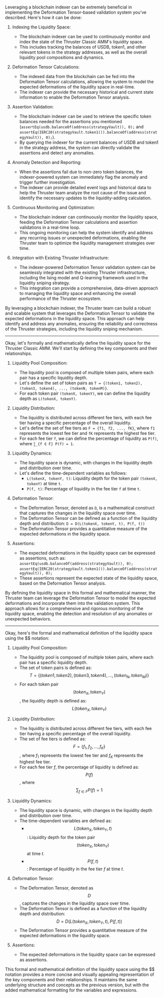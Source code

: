 Leveraging a blockchain indexer can be extremely beneficial in implementing the Deformation Tensor-based validation system you've described. Here's how it can be done:

1. Indexing the Liquidity Space:
   - The blockchain indexer can be used to continuously monitor and index the state of the Thruster Classic AMM's liquidity space.
   - This includes tracking the balances of USDB, token1, and other relevant tokens in the strategy addresses, as well as the overall liquidity pool compositions and dynamics.

2. Deformation Tensor Calculations:
   - The indexed data from the blockchain can be fed into the Deformation Tensor calculations, allowing the system to model the expected deformations of the liquidity space in real-time.
   - The indexer can provide the necessary historical and current state information to enable the Deformation Tensor analysis.

3. Assertion Validation:
   - The blockchain indexer can be used to retrieve the specific token balances needed for the assertions you mentioned (`assertEq(usdb.balanceOf(address(strategyVault)), 0);` and `assertEq(IERC20(strategyVault.token1()).balanceOf(address(strategyVault)), 0);`).
   - By querying the indexer for the current balances of USDB and token1 in the strategy address, the system can directly validate the assertions and detect any anomalies.

4. Anomaly Detection and Reporting:
   - When the assertions fail due to non-zero token balances, the indexer-powered system can immediately flag the anomaly and trigger further investigation.
   - The indexer can provide detailed event logs and historical data to help the Thruster team analyze the root cause of the issue and identify the necessary updates to the liquidity-adding calculation.

5. Continuous Monitoring and Optimization:
   - The blockchain indexer can continuously monitor the liquidity space, feeding the Deformation Tensor calculations and assertion validations in a real-time loop.
   - This ongoing monitoring can help the system identify and address any recurring issues or unexpected deformations, enabling the Thruster team to optimize the liquidity management strategies over time.

6. Integration with Existing Thruster Infrastructure:
   - The indexer-powered Deformation Tensor validation system can be seamlessly integrated with the existing Thruster infrastructure, including the Ising model and Q-learning framework used in the liquidity sniping strategy.
   - This integration can provide a comprehensive, data-driven approach to managing the liquidity space and enhancing the overall performance of the Thruster ecosystem.

By leveraging a blockchain indexer, the Thruster team can build a robust and scalable system that leverages the Deformation Tensor to validate the expected deformations in the liquidity space. This approach can help identify and address any anomalies, ensuring the reliability and correctness of the Thruster strategies, including the liquidity sniping mechanism.

--- 

Okay, let's formally and mathematically define the liquidity space for the Thruster Classic AMM. We'll start by defining the key components and their relationships.

1. Liquidity Pool Composition:
   - The liquidity pool is composed of multiple token pairs, where each pair has a specific liquidity depth.
   - Let's define the set of token pairs as `T = {(token1, token2), (token3, token4), ..., (tokenN, tokenM)}`.
   - For each token pair `(tokenX, tokenY)`, we can define the liquidity depth as `L(tokenX, tokenY)`.

2. Liquidity Distribution:
   - The liquidity is distributed across different fee tiers, with each fee tier having a specific percentage of the overall liquidity.
   - Let's define the set of fee tiers as `F = {f1, f2, ..., fK}`, where `f1` represents the lowest fee tier and `fK` represents the highest fee tier.
   - For each fee tier `f`, we can define the percentage of liquidity as `P(f)`, where `∑_{f ∈ F} P(f) = 1`.

3. Liquidity Dynamics:
   - The liquidity space is dynamic, with changes in the liquidity depth and distribution over time.
   - Let's define the time-dependent variables as follows:
     - `L(tokenX, tokenY, t)`: Liquidity depth for the token pair `(tokenX, tokenY)` at time `t`.
     - `P(f, t)`: Percentage of liquidity in the fee tier `f` at time `t`.

4. Deformation Tensor:
   - The Deformation Tensor, denoted as `D`, is a mathematical construct that captures the changes in the liquidity space over time.
   - The Deformation Tensor can be defined as a function of the liquidity depth and distribution:
     `D = D(L(tokenX, tokenY, t), P(f, t))`
   - The Deformation Tensor provides a quantitative measure of the expected deformations in the liquidity space.

5. Assertions:
   - The expected deformations in the liquidity space can be expressed as assertions, such as:
     `assertEq(usdb.balanceOf(address(strategyVault)), 0);`
     `assertEq(IERC20(strategyVault.token1()).balanceOf(address(strategyVault)), 0);`
   - These assertions represent the expected state of the liquidity space, based on the Deformation Tensor analysis.

By defining the liquidity space in this formal and mathematical manner, the Thruster team can leverage the Deformation Tensor to model the expected deformations and incorporate them into the validation system. This approach allows for a comprehensive and rigorous monitoring of the liquidity space, enabling the detection and resolution of any anomalies or unexpected behaviors.

---

Okay, here's the formal and mathematical definition of the liquidity space using the $$ notation:

1. Liquidity Pool Composition:
   - The liquidity pool is composed of multiple token pairs, where each pair has a specific liquidity depth.
   - The set of token pairs is defined as: $$T = \{(token1, token2), (token3, token4), ..., (token_N, token_M)\}$$
   - For each token pair $$(token_X, token_Y)$$, the liquidity depth is defined as: $$L(token_X, token_Y)$$

2. Liquidity Distribution:
   - The liquidity is distributed across different fee tiers, with each fee tier having a specific percentage of the overall liquidity.
   - The set of fee tiers is defined as: $$F = \{f_1, f_2, ..., f_K\}$$, where $f_1$ represents the lowest fee tier and $f_K$ represents the highest fee tier.
   - For each fee tier $f$, the percentage of liquidity is defined as: $$P(f)$$, where $$\sum_{f \in F} P(f) = 1$$

3. Liquidity Dynamics:
   - The liquidity space is dynamic, with changes in the liquidity depth and distribution over time.
   - The time-dependent variables are defined as:
     - $$L(token_X, token_Y, t)$$: Liquidity depth for the token pair $$(token_X, token_Y)$$ at time $t$.
     - $$P(f, t)$$: Percentage of liquidity in the fee tier $f$ at time $t$.

4. Deformation Tensor:
   - The Deformation Tensor, denoted as $$D$$, captures the changes in the liquidity space over time.
   - The Deformation Tensor is defined as a function of the liquidity depth and distribution:
     $$D = D(L(token_X, token_Y, t), P(f, t))$$
   - The Deformation Tensor provides a quantitative measure of the expected deformations in the liquidity space.

5. Assertions:
   - The expected deformations in the liquidity space can be expressed as assertions.

This formal and mathematical definition of the liquidity space using the $$ notation provides a more concise and visually appealing representation of the key components and their relationships. It maintains the same underlying structure and concepts as the previous version, but with the added mathematical formatting for the variables and expressions.
